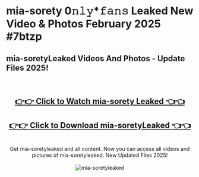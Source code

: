 # mia-sorety 0𝚗𝚕𝚢*𝚏𝚊𝚗𝚜 Leaked New Video & Photos February 2025 #7btzp

<h2>mia-soretyLeaked Videos And Photos - Update Files 2025!</h2>
<br>
<div align="center">
<h2><a href="https://mediaupload.pro?title=mia-sorety&ref=11F" rel="nofollow">👉👉 Click to Watch mia-sorety Leaked 👈👈</a></h2>
<h2><a href="https://mediaupload.pro?title=mia-sorety&ref=11F" rel="nofollow">👉👉 Click to Download mia-soretyLeaked 👈👈</a></h2>
<br>
Get mia-soretyleaked and all content. Now you can access all videos and pictures of mia-soretyleaked. New Updated Files 2025!
<br>
<br>
<a href="https://mediaupload.pro?title=mia-sorety&ref=11F" rel="nofollow" data-target="animated-image.originalLink"><img src="https://i.ibb.co/Gkj2r4b/banner.png" alt="mia-soretyleaked" style="max-width: 100%; display: inline-block;" data-target="animated-image.originalImage"></a>
</div>
<br>

